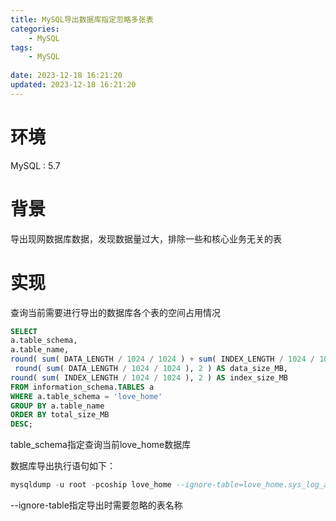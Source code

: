 ```yaml
---
title: MySQL导出数据库指定忽略多张表
categories:
	- MySQL
tags: 
	- MySQL
	
date: 2023-12-18 16:21:20
updated: 2023-12-18 16:21:20
---
```

<!-- toc -->

# <span id="inline-blue">环境</span>
MySQL : 5.7
# <span id="inline-blue">背景</span>
导出现网数据库数据，发现数据量过大，排除一些和核心业务无关的表
# <span id="inline-blue">实现</span>
查询当前需要进行导出的数据库各个表的空间占用情况
```sql
SELECT
a.table_schema,
a.table_name,
round( sum( DATA_LENGTH / 1024 / 1024 ) + sum( INDEX_LENGTH / 1024 / 1024 ), 2 )  AS total_size_MB,
 round( sum( DATA_LENGTH / 1024 / 1024 ), 2 ) AS data_size_MB,
round( sum( INDEX_LENGTH / 1024 / 1024 ), 2 ) AS index_size_MB
FROM information_schema.TABLES a
WHERE a.table_schema = 'love_home'
GROUP BY a.table_name
ORDER BY total_size_MB
DESC;
```
table_schema指定查询当前love_home数据库

数据库导出执行语句如下：
```sql
mysqldump -u root -pcoship love_home --ignore-table=love_home.sys_log_api --ignore-table=love_home.sys_job_log > /tmp/DB/test/love_home.sql;
```
--ignore-table指定导出时需要忽略的表名称
